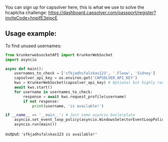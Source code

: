 You can sign up for capsolver here, this is what we use to solve the hcaptcha challenge: https://dashboard.capsolver.com/passport/register?inviteCode=hnpifE3ejpcE

## Usage example:

To find unused usernames:

```python
from krunkerwebsocketAPI import KrunkerWebSocket
import asyncio

async def main():
    usernames_to_check = ['sfkjadhsfalskas123', '.Floow', 'Sidney']
    capsolver_api_key = os.environ.get('CAPSOLVER_API_KEY')
    kws = KrunkerWebSocket(capsolver_api_key) # Optional but highly reccomended, otherwise you will need to solve the captcha in browser intermittently
    await kws.start()
    for username in usernames_to_check:
        response = await kws.request_profile(username)
        if not response:
            print(username, 'is available!')

if __name__ == '__main__': # Just some asyncio boilerplate
    asyncio.set_event_loop_policy(asyncio.WindowsSelectorEventLoopPolicy())
    asyncio.run(main())
```

output:
`'sfkjadhsfalskas123 is available!'`
